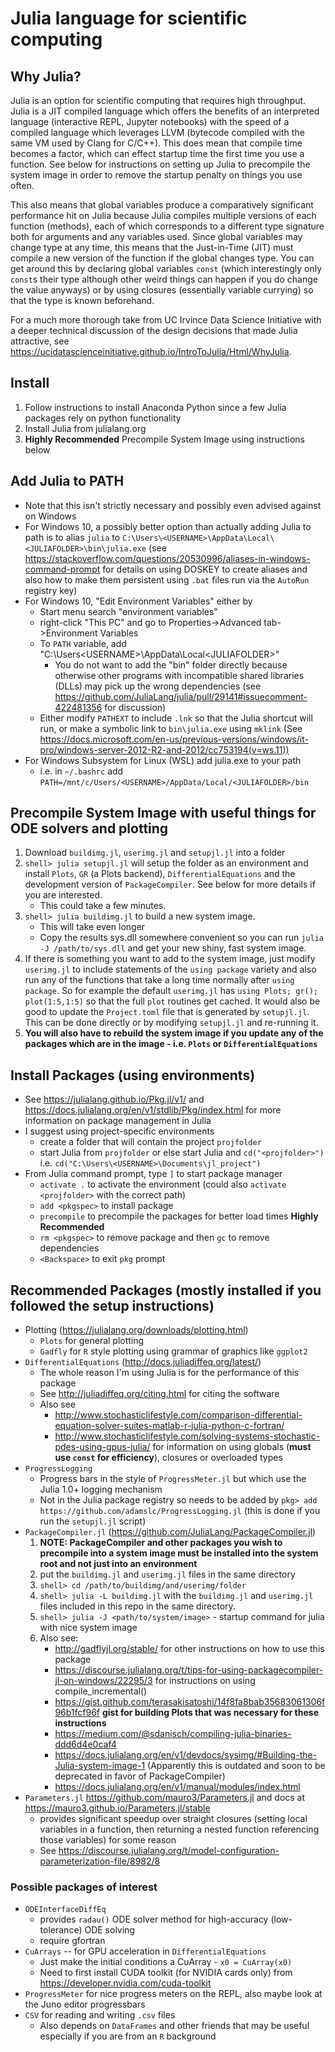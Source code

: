 # Julia language for scientific computing

## Why Julia?
Julia is an option for scientific computing that requires high throughput. Julia is a JIT compiled language which offers the benefits of an interpreted language (interactive REPL, Jupyter notebooks) with the speed of a compiled language which leverages LLVM (bytecode compiled with the same VM used by Clang for C/C++). This does mean that compile time becomes a factor, which can effect startup time the first time you use a function. See below for instructions on setting up Julia to precompile the system image in order to remove the startup penalty on things you use often.

This also means that global variables produce a comparatively significant performance hit on Julia because Julia compiles multiple versions of each function (methods), each of which corresponds to a different type signature both for arguments and any variables used. Since global variables may change type at any time, this means that the Just-in-Time (JIT) must compile a new version of the function if the global changes type. You can get around this by declaring global variables `const` (which interestingly only `const`s their type although other weird things can happen if you do change the value anyways) or by using closures (essentially variable currying) so that the type is known beforehand.

For a much more thorough take from UC Irvince Data Science Initiative with a deeper technical discussion of the design decisions that made Julia attractive, see https://ucidatascienceinitiative.github.io/IntroToJulia/Html/WhyJulia.

## Install
1. Follow instructions to install Anaconda Python since a few Julia packages rely on python functionality
2. Install Julia from julialang.org
3. **Highly Recommended** Precompile System Image using instructions below

## Add Julia to PATH
- Note that this isn't strictly necessary and possibly even advised against on Windows
- For Windows 10, a possibly better option than actually adding Julia to path is to alias `julia` to `C:\Users\<USERNAME>\AppData\Local\<JULIAFOLDER>\bin\julia.exe` (see https://stackoverflow.com/questions/20530996/aliases-in-windows-command-prompt for details on using DOSKEY to create aliases and also how to make them persistent using `.bat` files run via the `AutoRun` registry key)
- For Windows 10, "Edit Environment Variables" either by
    - Start menu search "environment variables"
    - right-click "This PC" and go to Properties->Advanced tab->Environment Variables
    - To `PATH` variable, add "C:\Users\<USERNAME>\AppData\Local\<JULIAFOLDER>"
        - You do not want to add the "bin" folder directly because otherwise other programs with incompatible shared libraries (DLLs) may pick up the wrong dependencies (see https://github.com/JuliaLang/julia/pull/29141#issuecomment-422481356 for discussion)
    - Either modify `PATHEXT` to include `.lnk` so that the Julia shortcut will run, or make a symbolic link to `bin\julia.exe` using `mklink` (See https://docs.microsoft.com/en-us/previous-versions/windows/it-pro/windows-server-2012-R2-and-2012/cc753194(v=ws.11))
- For Windows Subsystem for Linux (WSL) add julia.exe to your path
    - i.e. in `~/.bashrc` add `PATH=/mnt/c/Users/<USERNAME>/AppData/Local/<JULIAFOLDER>/bin`

## Precompile System Image with useful things for ODE solvers and plotting
1. Download `buildimg.jl`, `userimg.jl` and `setupjl.jl` into a folder
2. `shell> julia setupjl.jl` will setup the folder as an environment and install `Plots`, `GR` (a Plots backend), `DifferentialEquations` and the development version of `PackageCompiler`. See below for more details if you are interested.
    - This could take a few minutes.
3. `shell> julia buildimg.jl` to build a new system image.
    - This will take even longer
    - Copy the results sys.dll somewhere convenient so you can run `julia -J /path/to/sys.dll` and get your new shiny, fast system image.
4. If there is something you want to add to the system image, just modify `userimg.jl` to include statements of the `using package` variety and also run any of the functions that take a long time normally after `using package`. So for example the default `userimg.jl` has `using Plots; gr(); plot(1:5,1:5)` so that the full `plot` routines get cached. It would also be good to update the `Project.toml` file that is generated by `setupjl.jl`. This can be done directly or by modifying `setupjl.jl` and re-running it.
5. **You will also have to rebuild the system image if you update any of the packages which are in the image - i.e. `Plots` or `DifferentialEquations`**

## Install Packages (using environments)
- See https://julialang.github.io/Pkg.jl/v1/ and https://docs.julialang.org/en/v1/stdlib/Pkg/index.html for more information on package management in Julia
- I suggest using project-specific environments
    - create a folder that will contain the project `projfolder`
    - start Julia from `projfolder` or else start Julia and `cd("<projfolder>")` i.e. `cd("C:\Users\<USERNAME>\Documents\jl_project")`
- From Julia command prompt, type `]` to start package manager
    - `activate .` to activate the environment (could also `activate <projfolder>` with the correct path)
    - `add <pkgspec>` to install package
    - `precompile` to precompile the packages for better load times **Highly Recommended**
    - `rm <pkgspec>` to remove package and then `gc` to remove dependencies
    - `<Backspace>` to exit `pkg` prompt

## Recommended Packages (mostly installed if you followed the setup instructions)
- Plotting (https://julialang.org/downloads/plotting.html)
    - `Plots` for general plotting
    - `Gadfly` for `R` style plotting using grammar of graphics like `ggplot2`
- `DifferentialEquations` (http://docs.juliadiffeq.org/latest/)
    - The whole reason I'm using Julia is for the performance of this package
    - See http://juliadiffeq.org/citing.html for citing the software
    - Also see
        - http://www.stochasticlifestyle.com/comparison-differential-equation-solver-suites-matlab-r-julia-python-c-fortran/
        - http://www.stochasticlifestyle.com/solving-systems-stochastic-pdes-using-gpus-julia/ for information on using globals (**must use `const` for efficiency**), closures or overloaded types
- `ProgressLogging`
    - Progress bars in the style of `ProgressMeter.jl` but which use the Julia 1.0+ logging mechanism
    - Not in the Julia package registry so needs to be added by `pkg> add https://github.com/adamslc/ProgressLogging.jl` (this is done if you run the `setupjl.jl` script)
- `PackageCompiler.jl` (https://github.com/JuliaLang/PackageCompiler.jl)
    1. **NOTE: PackageCompiler and other packages you wish to precompile into a system image must be installed into the system root and not just into an environment**
    2. put the `buildimg.jl` and `userimg.jl` files in the same directory
    3. `shell> cd /path/to/buildimg/and/userimg/folder`
    4. `shell> julia -L buildimg.jl` with the `buildimg.jl` and `userimg.jl` files included in this repo in the same directory.
    5. `shell> julia -J <path/to/system/image>` - startup command for julia with nice system image
    6. Also see:
        - http://gadflyjl.org/stable/ for other instructions on how to use this package
        - https://discourse.julialang.org/t/tips-for-using-packagecompiler-jl-on-windows/22295/3 for instructions on using compile_incremental()
        - https://gist.github.com/terasakisatoshi/14f8fa8bab35683061306f96b1fcf96f **gist for building Plots that was necessary for these instructions**
        - https://medium.com/@sdanisch/compiling-julia-binaries-ddd6d4e0caf4
        - https://docs.julialang.org/en/v1/devdocs/sysimg/#Building-the-Julia-system-image-1 (Apparently this is outdated and soon to be deprecated in favor of PackageCompiler)
        - https://docs.julialang.org/en/v1/manual/modules/index.html
- `Parameters.jl` https://github.com/mauro3/Parameters.jl and docs at https://mauro3.github.io/Parameters.jl/stable
    - provides significant speedup over straight closures (setting local variables in a function, then returning a nested function referencing those variables) for some reason
    - See https://discourse.julialang.org/t/model-configuration-parameterization-file/8982/8
        

### Possible packages of interest
- `ODEInterfaceDiffEq`
    - provides `radau()` ODE solver method for high-accuracy (low-tolerance) ODE solving
    - require gfortran
- `CuArrays` -- for GPU acceleration in `DifferentialEquations`
    - Just make the initial conditions a CuArray - `x0 = CuArray(x0)`
    - Need to first install CUDA toolkit (for NVIDIA cards only) from https://developer.nvidia.com/cuda-toolkit
- `ProgressMeter` for nice progress meters on the REPL, also maybe look at the Juno editor progressbars
- `CSV` for reading and writing `.csv` files
    - Also depends on `DataFrames` and other friends that may be useful especially if you are from an `R` background
